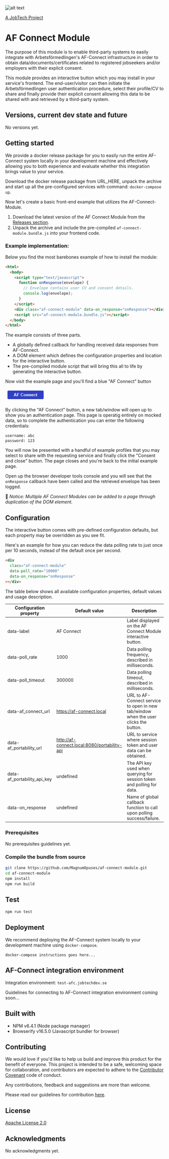 ![alt text][logo]

[logo]: https://github.com/MagnumOpuses/project-meta/blob/master/img/jobtechdev_black.png "JobTech dev logo"

[A JobTech Project](https://www.jobtechdev.se)

# AF Connect Module

The purpose of this module is to enable third-party systems to easily integrate with Arbetsförmedlingen's AF-Connect infrastructure in order to obtain data/documents/certificates related to registered jobseekers and/or employers with their explicit consent.

This module provides an interactive button which you may install in your service's frontend. The end-user/visitor can then initiate the Arbetsförmedlingen user authentication procedure, select their profile/CV to share and finally provide their explicit consent allowing this data to be shared with and retrieved by a third-party system.

## Versions, current dev state and future

No versions yet.

## Getting started

We provide a docker release package for you to easily run the entire AF-Connect system locally in your development machine and effectively allowing you to both experience and evaluate whether this integration brings value to your service.

Download the docker release package from URL_HERE, unpack the archive and start up all the pre-configured services with command: `docker-compose up`.

Now let's create a basic front-end example that utilizes the AF-Connect-Module.

1. Download the latest version of the AF Connect Module from the [Releases section](https://github.com/MagnumOpuses/af-connect-module/releases).
1. Unpack the archive and include the pre-compiled `af-connect-module.bundle.js` into your frontend code.

### Example implementation:

Below you find the most barebones example of how to install the module:

```html
<html>
  <body>
    <script type="text/javascript">
      function onResponse(envelope) {
        // Envelope contains user CV and consent details.
        console.log(envelope);
      }
    </script>
    <div class="af-connect-module" data-on_response="onResponse"></div>
    <script src="af-connect-module.bundle.js"></script>
  </body>
</html>
```

The example consists of three parts.

- A globally defined callback for handling received data responses from AF-Connect.
- A DOM element which defines the configuration properties and location for the interactive button.
- The pre-compiled module script that will bring this all to life by generating the interactive button.

Now visit the example page and you'll find a blue "AF Connect" button

![Example implementation result screenshot](https://github.com/MagnumOpuses/af-connect-module/blob/clean-up/.github/screenshots/af-connect-module-button.png?raw=true)

By clicking the "AF Connect" button, a new tab/window will open up to show you an authentication page. This page is operatig entirely on mocked data, so to complete the authentication you can enter the following credentials:

```
username: abc
password: 123
```

You will now be presented with a handful of example profiles that you may select to share with the requesting service and finally click the "Consent and close" button. The page closes and you're back to the initial example page.

Open up the browser developer tools console and you will see that the `onResponse` callback have been called and the retrieved envelope has been logged.

:notebook: _Notice: Multiple AF Connect Modules can be added to a page through duplication of the DOM element._

## Configuration

The interactive button comes with pre-defined configuration defaults, but each property may be overridden as you see fit.

Here's an example for how you can reduce the data polling rate to just once per 10 seconds, instead of the default once per second.

```html
<div
  class="af-connect-module"
  data-poll_rate="10000"
  data-on_response="onResponse"
></div>
```

The table below shows all available configuration properties, default values and usage description.

| Configuration property      | Default value                                | Description                                                                          |
| --------------------------- | -------------------------------------------- | ------------------------------------------------------------------------------------ |
| data-label                  | AF Connect                                   | Label displayed on the AF Connect Module interactive button.                         |
| data-poll_rate              | 1000                                         | Data polling frequency, described in milliseconds.                                   |
| data-poll_timeout           | 300000                                       | Data polling timeout, described in milliseconds.                                     |
| data-af_connect_url         | https://af-connect.local                     | URL to AF-Connect service to open in new tab/window when the user clicks the button. |
| data-af_portability_url     | http://af-connect.local:8080/portability-api | URL to service where session token and user data can be obtained.                    |
| data-af_portability_api_key | undefined                                    | The API key used when querying for session token and polling for data.               |
| data-on_response            | undefined                                    | Name of global callback function to call upon polling success/failure.               |

### Prerequisites

No prerequisites guidelines yet.

### Compile the bundle from source

```bash
git clone https://github.com/MagnumOpuses/af-connect-module.git
cd af-connect-module
npm install
npm run build
```

## Test

```bash
npm run test
```

## Deployment

We recommend deploying the AF-Connect system locally to your development machine using `docker-compose`.

```
docker-compose instructions goes here...
```

## AF-Connect integration environment

Integration environment: `test-afc.jobtechdev.se`

Guidelines for connecting to AF-Connect integration environment coming soon...

## Built with

- NPM v6.4.1 (Node package manager)
- Browserify v16.5.0 (Javascript bundler for browser)

## Contributing

We would love if you'd like to help us build and improve this product for the benefit of everyone. This project is intended to be a safe, welcoming space for collaboration, and contributors are expected to adhere to the [Contributor Covenant](http://contributor-covenant.org/) code of conduct.

Any contributions, feedback and suggestions are more than welcome.

Please read our guidelines for contribution [here](CONTRIBUTING_TEMPLATE.md).

## License

[Apache License 2.0](LICENSE.md)

## Acknowledgments

No acknowledgments yet.
